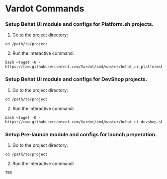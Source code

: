 # Vardot Commands

### Setup Behat UI module and configs for Platform.sh projects.
1. Go to the project directory:
```
cd /path/to/project
```
2. Run the interactive command: 
```
bash <(wget -O - https://raw.githubusercontent.com/Vardot/cmd/master/behat_ui_platformsh.sh)
```

### Setup Behat UI module and configs for DevShop projects.
1. Go to the project directory:
```
cd /path/to/project
```
2. Run the interactive command: 
```
bash <(wget -O - https://raw.githubusercontent.com/Vardot/cmd/master/behat_ui_devshop.sh)
```

### Setup Pre-launch module and configs for launch preperation.
1. Go to the project directory:
```
cd /path/to/project
```
2. Run the interactive command: 
```
TBD
```
